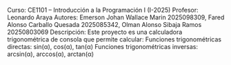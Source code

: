 Curso: CE1101 – Introducción a la Programación I (I-2025)
Profesor: Leonardo Araya
Autores: Emerson Johan Wallace Marin 2025098309, Fared Alonso Carballo Quesada 2025085342, Olman Alonso Sibaja Ramos 20250803069
Descripción: Este proyecto es una calculadora trigonométrica de consola que permite calcular:
Funciones trigonométricas directas: sin(α), cos(α), tan(α)
Funciones trigonométricas inversas: arcsin(α), arccos(α), arctan(α)
